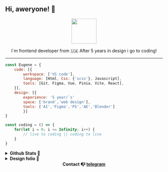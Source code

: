 ## Hi, aweryone! :wave:

<p align="center">
<img style="width: 80px" src="https://media4.giphy.com/media/Ll22OhMLAlVDb8UQWe/giphy.gif?cid=790b76117ea34f040107fb51bb80dbf154e8a577e89b0e77&rid=giphy.gif&ct=s">
</p>

<p align="center">
I`m frontend developer from 🇺🇦
After 5 years in design i go to coding!
</p>

<hr>

```javascript
const Eugene = {
    code: [{
        workspace: ['VS code'],
        language: [Html, Css: {'scss'}, Javascript],
        tools: [Git, Figma, Vue, Pinia, Vite, React],
    }],
    design: [{
        experience: '5 year/`s'
        space: ['brand','web design'],
        tools: ['AI','Figma','PS','AE','Blender']
        }]
}

const coding = () => {
    for(let i = 0; i <= Infinity; i++) {
        // live to coding || coding to live
    }
}
```

<details>
  <summary><b>Github Stats <b/>  &#127919; </summary>

<a href="#">![Top Langs](https://github-readme-stats.vercel.app/api/top-langs/?username=lointainy&layout=compact&theme=blueberry&count_private=true&hide_border=true)</a>

</details>

<details>
  <summary><b>Design folio<b/>  &#x1F3A8;</summary>

<br>

[![behance](https://img.shields.io/badge/-behance-2C394B?style=for-the-badge&logo=behance&labelColor=001000&logoColor=FFF)](https://www.behance.net/eug1_design) [![instagram](https://img.shields.io/badge/-instagram-2C394B?style=for-the-badge&logo=instagram&labelColor=F75151&logoColor=FFF)](https://www.instagram.com/eug1_design/)

</details>

<div align="center">
Contact &#128237;
<a href='https://t.me/eug1_design'>telegram
</a>
</div>
